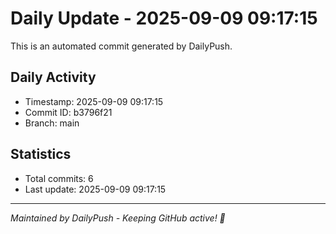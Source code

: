 # Daily Update - 2025-09-09 09:17:15

This is an automated commit generated by DailyPush.

## Daily Activity
- Timestamp: 2025-09-09 09:17:15
- Commit ID: b3796f21
- Branch: main

## Statistics
- Total commits: 6
- Last update: 2025-09-09 09:17:15

---
*Maintained by DailyPush - Keeping GitHub active! 🚀*
